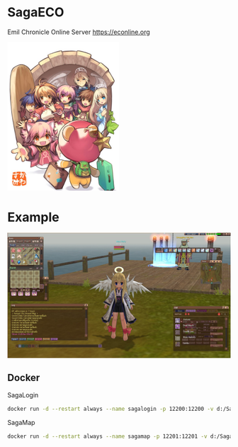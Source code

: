 # SagaECO
Emil Chronicle Online Server
https://econline.org

<img src="Image/welcome.jpg" width="50%" >

# Example

<img src="Image/example_game.jpg">

## Docker

SagaLogin

```sh
docker run -d --restart always --name sagalogin -p 12200:12200 -v d:/SagaConfig/Config:/Config -v d:/SagaConfig/Log:/Log kietara/sagalogin:latest
```

SagaMap

```sh
docker run -d --restart always --name sagamap -p 12201:12201 -v d:/SagaConfig/Config:/Config -v d:/SagaConfig/Log:/Log kietara/sagamap:latest
```

